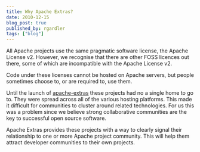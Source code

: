 ```yaml
---
title: Why Apache Extras?
date: 2010-12-15
blog_post: true
published_by: rgardler
tags: ["blog"]
---
```


All Apache projects use the same pragmatic software license, the Apache License v2. However, we recognise that there are
other FOSS licences out there, some of which are incompatible with the Apache License v2.

Code under these licenses cannot be hosted on Apache servers, but people sometimes choose to, or are required to, use
them.

Until the launch of [apache-extras](http://apache-extras.org/) these projects had no a single home to go to. They were
spread across all of the various hosting platforms. This made it difficult for communities to cluster around related
technologies. For us this was a problem since we believe strong collaborative communities are the key to successful open
source software.

Apache Extras provides these projects with a way to clearly signal their relationship to one or more Apache project
community. This will help them attract developer communities to their own projects.

